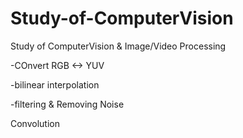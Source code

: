 # Study-of-ComputerVision


Study of ComputerVision & Image/Video Processing

-COnvert RGB <-> YUV

-bilinear interpolation

-filtering & Removing Noise 


Convolution
